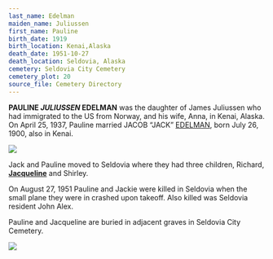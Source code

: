 ```yaml
---
last_name: Edelman
maiden_name: Juliussen
first_name: Pauline
birth_date: 1919
birth_location: Kenai,Alaska
death_date: 1951-10-27
death_location: Seldovia, Alaska
cemetery: Seldovia City Cemetery
cemetery_plot: 20
source_file: Cemetery Directory
---
```

**PAULINE *JULIUSSEN* EDELMAN** was the daughter of James Juliussen who had immigrated to the US from Norway, and his wife, Anna, in Kenai, Alaska.  On April 25, 1937, Pauline married JACOB “JACK” [EDELMAN](../_families/Edelman_Family.md), born July 26, 1900, also in Kenai.  

![](../assets/images/Pauline_and_Jacob_Edleman.jpeg)  

Jack and Pauline moved to Seldovia where they had three children, Richard, [**Jacqueline**](./Edelman_Jacqueline.md) and Shirley.  

On August 27, 1951 Pauline and Jackie were killed in Seldovia when the small plane they were in crashed upon takeoff.  Also killed was Seldovia resident John Alex. 

Pauline and Jacqueline are buried in adjacent graves in Seldovia City Cemetery.

![](../assets/images/Edelman/media/image1.jpeg)

